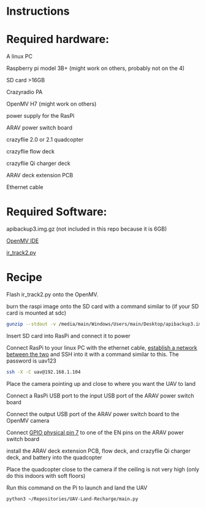 # Instructions

# Required hardware:

  A linux PC

  Raspberry pi model 3B+ (might work on others, probably not on the 4)
  
  SD card >16GB
  
  Crazyradio PA
  
  OpenMV H7 (might work on others)
  
  power supply for the RasPi
  
  ARAV power switch board
  
  crazyflie 2.0 or 2.1 quadcopter
  
  crazyflie flow deck
  
  crazyflie Qi charger deck
  
  ARAV deck extension PCB
  
  Ethernet cable
 
# Required Software:

apibackup3.img.gz (not included in this repo because it is 6GB)

[OpenMV IDE](https://openmv.io/pages/download)

[ir_track2.py](https://github.com/mcginnisa/UAV-Land-Recharge/blob/master/camera/ir_track2.py)

# Recipe

Flash ir_track2.py onto the OpenMV.

burn the raspi image onto the SD card with a command similar to (if your SD card is mounted at sdc)

```bash
gunzip --stdout -v /media/main/Windows/Users/main/Desktop/apibackup3.img.gz | sudo dd bs=4M of=/dev/sdc
```

Insert SD card into RasPi and connect it to power

Connect RasPi to your linux PC with the ethernet cable, [establish a network between the two](https://askubuntu.com/questions/996963/connecting-pc-and-raspberrypi-using-lan-cable)
 and SSH into it with a command similar to this. The password is uav123

```bash
ssh -X -C uav@192.168.1.104
```

Place the camera pointing up and close to where you want the UAV to land

Connect a RasPi USB port to the input USB port of the ARAV power switch board

Connect the output USB port of the ARAV power switch board to the OpenMV camera

Connect [GPIO physical pin 7](https://pinout.xyz/pinout/pin7_gpio4) to one of the EN pins on the ARAV power switch board
 
install the ARAV deck extension PCB, flow deck, and crazyflie Qi charger deck, and battery into the quadcopter

Place the quadcopter close to the camera if the ceiling is not very high (only do this indoors with soft floors)

Run this command on the Pi to launch and land the UAV

```bash
python3 ~/Repositories/UAV-Land-Recharge/main.py
```

